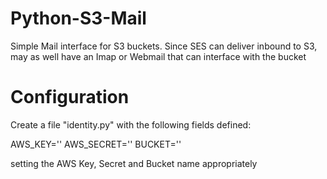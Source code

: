 # Python-S3-Mail
Simple Mail interface for S3 buckets. Since SES can deliver inbound to S3, may as well have an Imap or Webmail that can interface with the bucket

# Configuration
Create a file "identity.py" with the following fields defined:

AWS_KEY=''
AWS_SECRET=''
BUCKET=''

setting the AWS Key, Secret and Bucket name appropriately

